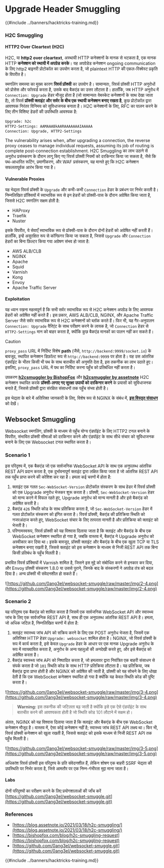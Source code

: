 # Upgrade Header Smuggling

{{#include ../banners/hacktricks-training.md}}

### H2C Smuggling <a href="#http2-over-cleartext-h2c" id="http2-over-cleartext-h2c"></a>

#### HTTP2 Over Cleartext (H2C) <a href="#http2-over-cleartext-h2c" id="http2-over-cleartext-h2c"></a>

H2C, या **http2 over cleartext**, अस्थायी HTTP कनेक्शनों के मानक से भटकता है, एक मानक HTTP **कनेक्शन को स्थायी में अपग्रेड करके**। यह अपग्रेडेड कनेक्शन ongoing communication के लिए http2 बाइनरी प्रोटोकॉल का उपयोग करता है, जो plaintext HTTP की एकल-रिक्वेस्ट प्रकृति के विपरीत है।

स्मगलिंग समस्या का मुख्य कारण **रिवर्स प्रॉक्सी** का उपयोग है। सामान्यतः, रिवर्स प्रॉक्सी HTTP अनुरोधों को प्रोसेस और फॉरवर्ड करता है, उसके बाद बैकएंड का उत्तर लौटाता है। हालाँकि, जब HTTP अनुरोध में `Connection: Upgrade` हेडर मौजूद होता है (जो सामान्यतः वेबस्केट कनेक्शनों के साथ देखा जाता है), तो रिवर्स **प्रॉक्सी क्लाइंट और सर्वर के बीच एक स्थायी कनेक्शन बनाए रखता है**, कुछ प्रोटोकॉल द्वारा आवश्यक निरंतर विनिमय को सुविधाजनक बनाता है। H2C कनेक्शनों के लिए, RFC का पालन करने के लिए तीन विशिष्ट हेडरों की उपस्थिति आवश्यक है:
```
Upgrade: h2c
HTTP2-Settings: AAMAAABkAARAAAAAAAIAAAAA
Connection: Upgrade, HTTP2-Settings
```
The vulnerability arises when, after upgrading a connection, the reverse proxy ceases to manage individual requests, assuming its job of routing is complete post-connection establishment. H2C Smuggling का लाभ उठाने से अनुरोध प्रसंस्करण के दौरान लागू किए गए रिवर्स प्रॉक्सी नियमों को दरकिनार किया जा सकता है, जैसे कि पथ-आधारित रूटिंग, प्रमाणीकरण, और WAF प्रसंस्करण, यह मानते हुए कि H2C कनेक्शन सफलतापूर्वक आरंभ किया गया है।

#### Vulnerable Proxies <a href="#exploitation" id="exploitation"></a>

यह भेद्यता रिवर्स प्रॉक्सी के `Upgrade` और कभी-कभी `Connection` हेडर के प्रबंधन पर निर्भर करती है। निम्नलिखित प्रॉक्सियों में स्वाभाविक रूप से इन हेडरों को प्रॉक्सी-पास के दौरान अग्रेषित किया जाता है, जिससे H2C स्मगलिंग सक्षम होती है:

- HAProxy
- Traefik
- Nuster

इसके विपरीत, ये सेवाएँ स्वाभाविक रूप से प्रॉक्सी-पास के दौरान दोनों हेडरों को अग्रेषित नहीं करती हैं। हालाँकि, इन्हें असुरक्षित रूप से कॉन्फ़िगर किया जा सकता है, जिससे `Upgrade` और `Connection` हेडरों का बिना फ़िल्टर किया गया अग्रेषण संभव हो जाता है:

- AWS ALB/CLB
- NGINX
- Apache
- Squid
- Varnish
- Kong
- Envoy
- Apache Traffic Server

#### Exploitation <a href="#exploitation" id="exploitation"></a>

यह ध्यान रखना महत्वपूर्ण है कि सभी सर्वर स्वाभाविक रूप से H2C कनेक्शन अपग्रेड के लिए आवश्यक हेडरों को अग्रेषित नहीं करते हैं। इस प्रकार, AWS ALB/CLB, NGINX, और Apache Traffic Server जैसे सर्वर स्वाभाविक रूप से H2C कनेक्शनों को ब्लॉक करते हैं। फिर भी, यह गैर-अनुपालन `Connection: Upgrade` वैरिएंट के साथ परीक्षण करने के लायक है, जो `Connection` हेडर से `HTTP2-Settings` मान को बाहर करता है, क्योंकि कुछ बैकएंड मानकों का पालन नहीं कर सकते हैं।

> [!CAUTION]
> `proxy_pass` URL में निर्दिष्ट विशेष **path** (जैसे, `http://backend:9999/socket.io`) के बावजूद, स्थापित कनेक्शन डिफ़ॉल्ट रूप से `http://backend:9999` पर होता है। यह उस आंतरिक एंडपॉइंट के भीतर किसी भी पथ के साथ बातचीत की अनुमति देता है, इस तकनीक का लाभ उठाते हुए। इसलिए, `proxy_pass` URL में पथ का निर्दिष्ट करना पहुँच को प्रतिबंधित नहीं करता है।

उपकरण [**h2csmuggler by BishopFox**](https://github.com/BishopFox/h2csmuggler) और [**h2csmuggler by assetnote**](https://github.com/assetnote/h2csmuggler) H2C कनेक्शन स्थापित करके **प्रॉक्सी-लगाए गए सुरक्षा उपायों को दरकिनार करने** के प्रयासों को सुविधाजनक बनाते हैं, जिससे प्रॉक्सी द्वारा संरक्षित संसाधनों तक पहुँच संभव होती है।

इस भेद्यता के बारे में अतिरिक्त जानकारी के लिए, विशेष रूप से NGINX के संबंध में, [**इस विस्तृत संसाधन**](../network-services-pentesting/pentesting-web/nginx.md#proxy_set_header-upgrade-and-connection) को देखें।

## Websocket Smuggling

Websocket स्मगलिंग, प्रॉक्सी के माध्यम से पहुँच योग्य एंडपॉइंट के लिए HTTP2 टनल बनाने के विपरीत, संभावित प्रॉक्सी सीमाओं को दरकिनार करने और एंडपॉइंट के साथ सीधे संचार को सुविधाजनक बनाने के लिए एक Websocket टनल स्थापित करता है।

### Scenario 1

इस परिदृश्य में, एक बैकएंड जो एक सार्वजनिक WebSocket API के साथ एक अनुपलब्ध आंतरिक REST API प्रदान करता है, एक दुर्भावनापूर्ण क्लाइंट द्वारा लक्षित किया जाता है जो आंतरिक REST API तक पहुँच प्राप्त करने की कोशिश कर रहा है। हमला कई चरणों में होता है:

1. क्लाइंट एक गलत `Sec-WebSocket-Version` प्रोटोकॉल संस्करण के साथ हेडर में रिवर्स प्रॉक्सी को एक Upgrade अनुरोध भेजकर शुरू करता है। प्रॉक्सी, `Sec-WebSocket-Version` हेडर को मान्य करने में विफल रहते हुए, Upgrade अनुरोध को मान्य मानती है और इसे बैकएंड को अग्रेषित करती है।
2. बैकएंड `426` स्थिति कोड के साथ प्रतिक्रिया करता है, जो `Sec-WebSocket-Version` हेडर में गलत प्रोटोकॉल संस्करण को इंगित करता है। रिवर्स प्रॉक्सी, बैकएंड की प्रतिक्रिया स्थिति को नजरअंदाज करते हुए, WebSocket संचार के लिए तत्परता मानती है और प्रतिक्रिया को क्लाइंट को भेजती है।
3. परिणामस्वरूप, रिवर्स प्रॉक्सी को यह विश्वास दिलाया जाता है कि क्लाइंट और बैकएंड के बीच एक WebSocket कनेक्शन स्थापित हो गया है, जबकि वास्तव में, बैकएंड ने Upgrade अनुरोध को अस्वीकार कर दिया था। इसके बावजूद, प्रॉक्सी क्लाइंट और बैकएंड के बीच एक खुला TCP या TLS कनेक्शन बनाए रखती है, जिससे क्लाइंट को इस कनेक्शन के माध्यम से निजी REST API तक बिना किसी प्रतिबंध के पहुँच मिलती है।

प्रभावित रिवर्स प्रॉक्सियों में Varnish शामिल है, जिसने इस मुद्दे को संबोधित करने से इनकार कर दिया, और Envoy प्रॉक्सी संस्करण 1.8.0 या उससे पुराने, जिनके बाद के संस्करणों ने अपग्रेड तंत्र को बदल दिया है। अन्य प्रॉक्सी भी संवेदनशील हो सकते हैं।

![https://github.com/0ang3el/websocket-smuggle/raw/master/img/2-4.png](https://github.com/0ang3el/websocket-smuggle/raw/master/img/2-4.png)

### Scenario 2

यह परिदृश्य एक बैकएंड को शामिल करता है जिसमें एक सार्वजनिक WebSocket API और स्वास्थ्य जांच के लिए एक सार्वजनिक REST API है, साथ ही एक अनुपलब्ध आंतरिक REST API है। हमला, जो अधिक जटिल है, निम्नलिखित चरणों में होता है:

1. क्लाइंट स्वास्थ्य जांच API को सक्रिय करने के लिए एक POST अनुरोध भेजता है, जिसमें एक अतिरिक्त HTTP हेडर `Upgrade: websocket` शामिल होता है। NGINX, जो रिवर्स प्रॉक्सी के रूप में कार्य करता है, इसे केवल `Upgrade` हेडर के आधार पर एक मानक Upgrade अनुरोध के रूप में व्याख्यायित करता है, अनुरोध के अन्य पहलुओं की अनदेखी करते हुए, और इसे बैकएंड को अग्रेषित करता है।
2. बैकएंड स्वास्थ्य जांच API को निष्पादित करता है, जो हमलावर द्वारा नियंत्रित एक बाहरी संसाधन से संपर्क करता है जो `101` स्थिति कोड के साथ HTTP प्रतिक्रिया लौटाता है। यह प्रतिक्रिया, जब बैकएंड द्वारा प्राप्त होती है और NGINX को अग्रेषित की जाती है, प्रॉक्सी को यह सोचने के लिए धोखा देती है कि एक WebSocket कनेक्शन स्थापित हो गया है क्योंकि यह केवल स्थिति कोड की पुष्टि करता है।

![https://github.com/0ang3el/websocket-smuggle/raw/master/img/3-4.png](https://github.com/0ang3el/websocket-smuggle/raw/master/img/3-4.png)

> **Warning:** इस तकनीक की जटिलता बढ़ जाती है क्योंकि इसे एक ऐसे एंडपॉइंट के साथ बातचीत करने की आवश्यकता होती है जो स्थिति कोड 101 लौटाने में सक्षम हो।

अंततः, NGINX को यह विश्वास दिलाया जाता है कि क्लाइंट और बैकएंड के बीच एक WebSocket कनेक्शन मौजूद है। वास्तव में, ऐसा कोई कनेक्शन नहीं है; स्वास्थ्य जांच REST API लक्ष्य था। फिर भी, रिवर्स प्रॉक्सी कनेक्शन को खुला रखती है, जिससे क्लाइंट को इसके माध्यम से निजी REST API तक पहुँच मिलती है।

![https://github.com/0ang3el/websocket-smuggle/raw/master/img/3-5.png](https://github.com/0ang3el/websocket-smuggle/raw/master/img/3-5.png)

अधिकांश रिवर्स प्रॉक्सी इस परिदृश्य के प्रति संवेदनशील हैं, लेकिन शोषण एक बाहरी SSRF भेद्यता की उपस्थिति पर निर्भर करता है, जिसे आमतौर पर एक निम्न-गंभीरता मुद्दा माना जाता है।

#### Labs

दोनों परिदृश्यों का परीक्षण करने के लिए प्रयोगशालाओं की जाँच करें [https://github.com/0ang3el/websocket-smuggle.git](https://github.com/0ang3el/websocket-smuggle.git)

### References

- [https://blog.assetnote.io/2021/03/18/h2c-smuggling/](https://blog.assetnote.io/2021/03/18/h2c-smuggling/)
- [https://bishopfox.com/blog/h2c-smuggling-request](https://bishopfox.com/blog/h2c-smuggling-request)
- [https://github.com/0ang3el/websocket-smuggle.git](https://github.com/0ang3el/websocket-smuggle.git)

{{#include ../banners/hacktricks-training.md}}
